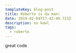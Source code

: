 ```yaml
---
templateKey: blog-post
title: Roberto is da man!
date: 2019-02-04T17:42:40.723Z
description: so kewl
tags:
  - roberto
---
```

great code
